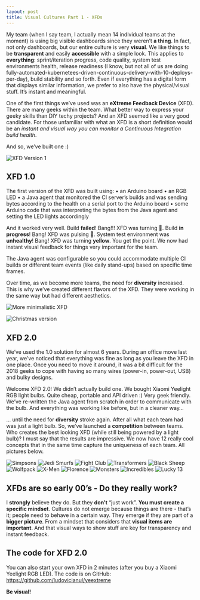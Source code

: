 ```yaml
---
layout: post
title: Visual Cultures Part 1 - XFDs
---
```


My team (when I say team, I actually mean 14 individual teams at the moment) is using big visible dashboards since they weren’t **a thing**. In fact, not only dashboards, but our entire culture is very **visual**. We like things to be **transparent** and easily **accessible** with a simple look. This applies to **everything**: sprint/iteration progress, code quality, system test environments health, release readiness (I know, but not all of us are doing fully-automated-kubernetees-driven-continuous-delivery-with-10-deploys-per-day), build stability and so forth. Even if everything has a digital form that displays similar information, we prefer to also have the physical/visual stuff. It’s instant and meaningful. 

One of the first things we’ve used was an **eXtreme Feedback Device** (XFD). There are many geeks within the team. What better way to express your geeky skills than DIY techy projects? And an XFD seemed like a very good candidate. For those unfamiliar with what an XFD is a short definition would be an _instant and visual way you can monitor a Continuous Integration build health_.

And so, we’ve built one :)

![XFD Version 1](https://github.com/ludovicianul/ludovicianul.github.io/raw/master/images/xfd1.png "XFD Version 1")


## XFD 1.0
The first version of the XFD was built using:
•	an Arduino board
•	an RGB LED
•	a Java agent that monitored the CI server’s builds and was sending bytes according to the health on a serial port to the Arduino board
•	some Arduino code that was interpreting the bytes from the Java agent and setting the LED lights accordingly
 
And it worked very well. Build **failed**! Bang!!! XFD was turning 🔴. Build **in progress**! Bang! XFD was pulsing 🔵. System test environment was **unhealthy**! Bang! XFD was turning **yellow**. You get the point. We now had instant visual feedback for things very important for the team.

The Java agent was configurable so you could accommodate multiple CI builds or different team events (like daily stand-ups) based on specific time frames.

Over time, as we become more teams, the need for **diversity** increased. This is why we’ve created different flavors of the XFD. They were working in the same way but had different aesthetics.
 
![More minimalistic XFD](https://github.com/ludovicianul/ludovicianul.github.io/raw/master/images/xfd2.png "More minimalistic XFD")

![Christmas version](https://github.com/ludovicianul/ludovicianul.github.io/raw/master/images/xfd3.png "Chistmas version")


## XFD 2.0

We’ve used the 1.0 solution for almost 6 years. During an office move last year, we’ve noticed that everything was fine as long as you leave the XFD in one place. Once you need to move it around, it was a bit difficult for the 2018 geeks to cope with having so many wires (power-in, power-out, USB) and bulky designs.

Welcome XFD 2.0! We didn’t actually build one. We bought Xiaomi Yeelight RGB light bulbs. Quite cheap, portable and API driven :) Very geek friendly. We’ve re-written the Java agent from scratch in order to communicate with the bulb. And everything was working like before, but in a cleaner way…

… until the need for **diversity** stroke again. After all what each team had was just a light bulb. So, we’ve launched a **competition** between teams. Who creates the best looking XFD (while still being powered by a light bulb)? I must say that the results are impressive. We now have 12 really cool concepts that in the same time capture the uniqueness of each team.
All pictures below.
 
![Simpsons](https://github.com/ludovicianul/ludovicianul.github.io/raw/master/images/simpsons.jpg "Simpsons")
![Jedi Smurfs](https://github.com/ludovicianul/ludovicianul.github.io/raw/master/images/jedi.jpg "Jedi Smurfs")
![Fight Club](https://github.com/ludovicianul/ludovicianul.github.io/raw/master/images/fightclub.jpg "Fight Club")
![Transformers](https://github.com/ludovicianul/ludovicianul.github.io/raw/master/images/transformers.jpg "Transformers")
![Black Sheep](https://github.com/ludovicianul/ludovicianul.github.io/raw/master/images/blacksheep.jpg "Black Sheep")
![Wolfpack](https://github.com/ludovicianul/ludovicianul.github.io/raw/master/images/wolfpack.jpg "Wolfpack")
![X-Men](https://github.com/ludovicianul/ludovicianul.github.io/raw/master/images/xmen.jpg "X-Men")
![Florence](https://github.com/ludovicianul/ludovicianul.github.io/raw/master/images/florence.jpg "Florence")
![Monsters](https://github.com/ludovicianul/ludovicianul.github.io/raw/master/images/monsters.jpg "Monsters")
![Incredibles](https://github.com/ludovicianul/ludovicianul.github.io/raw/master/images/incredibles.jpg "Incredibles")
![Lucky 13](https://github.com/ludovicianul/ludovicianul.github.io/raw/master/images/lucky13.jpg "Lucky 13")

## XFDs are so early 00’s - Do they really work?

I **strongly** believe they do. But they **don’t** “just work”. **You must create a specific mindset**. Cultures do not emerge because things are there - that’s it; people need to behave in a certain way. They emerge if they are part of a **bigger picture**. From a mindset that considers that **visual items are important**. And that visual ways to show stuff are key for transparency and instant feedback.

## The code for XFD 2.0
You can also start your own XFD in 2 minutes (after you buy a Xiaomi Yeelight RGB LED). The code is on GitHub: https://github.com/ludovicianul/yeextreme

**Be visual!**

